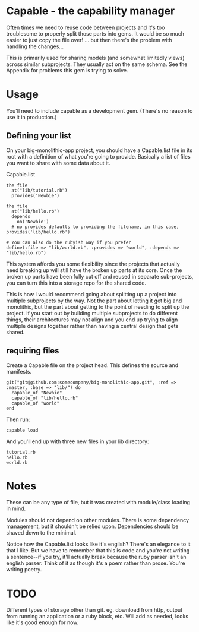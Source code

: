 # Capable - the capability manager

Often times we need to reuse code between projects and it's too troublesome to properly split those parts into gems. It would be so much easier to just copy the file over! ... but then there's the problem with handling the changes...

This is primarily used for sharing models (and somewhat limitedly views) across similar subprojects. They usually act on the same schema. See the Appendix for problems this gem is trying to solve.

# Usage

You'll need to include capable as a development gem. (There's no reason to use it in production.)

## Defining your list

On your big-monolithic-app project, you should have a Capable.list file in its root with a definition of what you're going to provide. Basically a list of files you want to share with some data about it.

Capable.list
    
    the file
      at("lib/tutorial.rb")
      provides('Newbie')

    the file
      at("lib/hello.rb")
      depends
        on('Newbie')
      # no provides defaults to providing the filename, in this case, provides('lib/hello.rb')

    # You can also do the rubyish way if you prefer
    define(:file => "lib/world.rb", :provides => "world", :depends => "lib/hello.rb")


This system affords you some flexibility since the projects that actually need breaking up will still have the broken up parts at its core. Once the broken up parts have been fully cut off and reused in separate sub-projects, you can turn this into a storage repo for the shared code.

This is how I would recommend going about splitting up a project into multiple subprojects by the way. Not the part about letting it get big and monolithic, but the part about getting to the point of needing to split up the project. If you start out by building multiple subprojects to do different things, their architectures may not align and you end up trying to align multiple designs together rather than having a central design that gets shared.


## requiring files

Create a Capable file on the project head. This defines the source and manifests.

    git("git@github.com:somecompany/big-monolithic-app.git", :ref => :master, :base => "lib/") do
      capable_of "Newbie"
      capable_of "lib/hello.rb"
      capable_of "world"
    end

Then run:

    capable load

And you'll end up with three new files in your lib directory:

    tutorial.rb
    hello.rb
    world.rb


# Notes

These can be any type of file, but it was created with module/class loading in mind.

Modules should not depend on other modules. There is some dependency management, but it shouldn't be relied upon. Dependencies should be shaved down to the minimal.

Notice how the Capable.list looks like it's english? There's an elegance to it that I like. But we have to remember that this is code and you're not writing a sentence--if you try, it'll actually break because the ruby parser isn't an english parser. Think of it as though it's a poem rather than prose. You're writing poetry.

# TODO

Different types of storage other than git. eg. download from http, output from running an application or a ruby block, etc. Will add as needed, looks like it's good enough for now.
